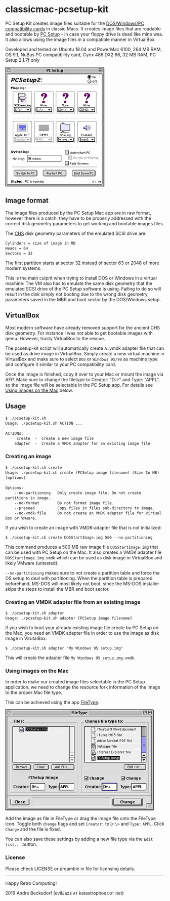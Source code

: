 # classicmac-pcsetup-kit

PC Setup Kit creates image files suitable for the [DOS/Windows/PC compatibility cards](http://www.oliver-schubert.com/DOScard/DOScard.html) in classic Macs. It creates image files that are readable and bootable by [PC Setup](http://www.oliver-schubert.com/DOScard/DOScard.html#pcsetup2x) - in case your floppy drive is dead like mine was. It also allows using the image files in a compatible manner in VirtualBox.

Developed and tested on Ubuntu 18.04 and PowerMac 6100, 264 MB RAM, OS 9.1, NuBus PC compatibility card, Cyrix 486 DX2 66, 32 MB RAM, PC Setup 2.1.7f only

![alt text](assets/PCSetup2.png "PC Setup 2")


## Image format

The image files produced by the PC Setup Mac app are in raw format, however there is a catch: they have to be properly addressed with the correct disk geometry parameters to get working and bootable images files.

The [CHS](https://en.wikipedia.org/wiki/Cylinder-head-sector) disk geometry parameters of the emulated SCSI drive are:

    Cylinders = size of image in MB
    Heads = 64
    Sectors = 32

The first partition starts at sector 32 instead of sector 63 or 2048 of more modern systems.

This is the main culprit when trying to install DOS or Windows in a virtual machine: The VM also has to emulate the same disk geometry that the emulated SCSI drive of the PC Setup software is using. Failing to do so will result in the disk simply not booting due to the wrong disk geometry parameters saved in the MBR and boot sector by the DOS/Windows setup.

## VirtualBox

Most modern software have already removed support for the ancient CHS disk geometry. For instance I was not able to get bootable images with qemu. However, trusty VirtualBox to the rescue.

The pcsetup-kit script will automatically create a .vmdk adapter file that can be used as drive image in VirtualBox. Simply create a new virtual machine in VirtualBox and make sure to select `DOS` or `Windows 95/98` as machine type and configure it similar to your PC compatibility card.

Once the image is finished, copy it over to your Mac or mount the image via AFP. Make sure to change the filetype to Creator: "D:\>" and Type: "APPL", so the image file will be selectable in the PC Setup app. For details see [Using images on the Mac](#using-images-on-the-mac) below.

## Usage

    $ ./pcsetup-kit.sh
    Usage: ./pcsetup-kit.sh ACTION ...

    ACTIONs:
         create  -  Create a new image file
        adapter  -  Create a VMDK adapter for an existing image file

### Creating an image

    $ ./pcsetup-kit.sh create
    Usage: ./pcsetup-kit.sh create (PCSetup image filename) (Size In MB) [options]

    Options:
        --no-partiioning   Only create image file. Do not create partitions in image.
        --no-format        Do not format image file.
        --preseed          Copy files in files sub-directory to image.
        --no-vmdk-file     Do not create an VMDK adapter file for Virtual Box or VMware.

If you wish to create an image with VMDK-adapter file that is not initialized:

    $ ./pcsetup-kit.sh create DOSStartImage.img 500 --no-partitioning

This command produces a 500 MB raw image file `DOSStartImage.img` that can be used with PC Setup on the Mac. It also creates a VMDK adapter file `DOSStartImage.img.vmdk` which can be used as disk image in VirtualBox and likely VMware (untested).

`--no-partitioning` makes sure to not create a partition table and force the OS setup to deal with partitioning. When the partition table is prepared beforehand, MS-DOS will most likely not boot, since the MS-DOS installer skips the steps to install the MBR and boot sector.

### Creating an VMDK adapter file from an existing image

    $ ./pcsetup-kit.sh adapter
    Usage: ./pcsetup-kit.sh adapter [PCSetup image filename]

If you wish to boot your already existing image file create by PC Setup on the Mac, you need an VMDK adapter file in order to use the image as disk image in VirutalBox.

    $ ./pcsetup-kit.sh adapter "My Windows 95 setup.img"

This will create the adapter file `My Windows 95 setup.img.vmdk`.

### Using images on the Mac

In order to make our created image files selectable in the PC Setup application, we need to change the resource fork information of the image to the proper Mac file type.

This can be achieved using the app [FileType](http://www.frederikseiffert.de/filetype/). 

![alt text](assets/FileType.png "FileType.app")

Add the image as file in FileType or drag the image file onto the FileType icon. Toggle both `change` flags and set `Creator:` to `D:\>` and `Type:` `APPL`. Click `Change` and the file is fixed.

You can also save these settings by adding a new file type via the `Edit list...` button.

### License

Please check LICENSE or preamble in file for licensing details.

----

Happy Retro Computing!

2019 Andre Beckedorf (evilJazz `AT` katastrophos `DOT` net)
